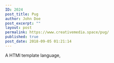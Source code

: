 ```yaml
---
ID: 2024
post_title: Pug
author: John Doe
post_excerpt: ""
layout: post
permalink: https://www.creativemedia.space/pug/
published: true
post_date: 2018-09-05 01:21:14
---
```

A HTMl template language,